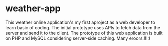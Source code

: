 # weather-app
This weather online application's my first aproject as a web developer to learn basic of coding. The initial prototype uses APIs to fetch data from the server and send it to the client. The prototype of this web application is  built on PHP and MySQL considering server-side caching.
Many eroors:!!!:(
